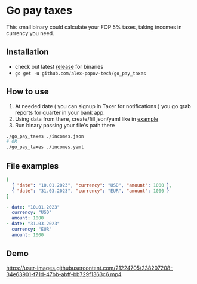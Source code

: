 # Go pay taxes

This small binary could calculate your FOP 5% taxes, taking incomes in currency you need.

## Installation

- check out latest [release](https://github.com/alex-popov-tech/go_pay_taxes/releases) for binaries
- `go get -u github.com/alex-popov-tech/go_pay_taxes`

## How to use

1. At needed date ( you can signup in Taxer for notifications ) you go grab reports for quarter in your bank app.
2. Using data from there, create/fill json/yaml like in [example](#file-examples)
3. Run binary passing your file's path there
```sh
./go_pay_taxes ./incomes.json
# OR
./go_pay_taxes ./incomes.yaml
```

## File examples

```json
[
  { "date": "10.01.2023", "currency": "USD", "amount": 1000 },
  { "date": "31.03.2023", "currency": "EUR", "amount": 1000 }
]
```

```yaml
- date: "10.01.2023"
  currency: "USD"
  amount: 1000
- date: "31.03.2023"
  currency: "EUR"
  amount: 1000
```

## Demo

https://user-images.githubusercontent.com/21224705/238207208-34e63901-f71d-47bb-abff-bb729f1363c6.mp4

